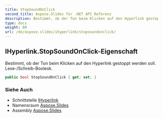 ```yaml
---
title: StopSoundOnClick
second_title: Aspose.Slides für .NET API Referenz
description: Bestimmt, ob der Ton beim Klicken auf den Hyperlink gestoppt werden soll. Lese-/Schreib-Boolesk.
type: docs
weight: 80
url: /de/aspose.slides/ihyperlink/stopsoundonclick/
---
```


## IHyperlink.StopSoundOnClick-Eigenschaft

Bestimmt, ob der Ton beim Klicken auf den Hyperlink gestoppt werden soll. Lese-/Schreib-Boolesk.

```csharp
public bool StopSoundOnClick { get; set; }
```

### Siehe Auch

* Schnittstelle [IHyperlink](../../ihyperlink)
* Namensraum [Aspose.Slides](../../ihyperlink)
* Assembly [Aspose.Slides](../../../)

<!-- DO NOT EDIT: generiert von xmldocmd für Aspose.Slides.dll -->